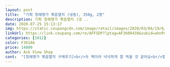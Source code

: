 ```yaml
---
layout: post 
title:  "기획 청해명가 볶음멸치 (냉동), 350g, 2봉" 
description: 기획 청해명가 볶음멸치 (냉 ..
date: 2020-07-25 15:13:17 
img: https://static.coupangcdn.com/image/retail/images/2020/03/04/19/6/3967a843-e7ca-4cef-8b00-d195380d4a80.jpg 
linkUrl: https://link.coupang.com/re/AFFSDP?lptag=AF3600438&subid=ahnPublicAsk&pageKey=1318631614&itemId=2338678242&vendorItemId=70335291403&traceid=V0-113-74904455623873d7 
categories: [1012] 
color: F361A6 
price: 14800 
author: Ask View Shop 
cont:  "[청해명가 볶음멸치 구매후기]<br/>두 팩이라 넉넉하게 잘 먹을 것 같아요<br/>멸치 가루가 많아요<br/>볶음멸치는 그나마 잘 먹는편이라 항상 떨어지지않게 구매하는데<br/>아이가 좀 더 크더니 편식이 심해져서 잘 먹는 음식이 몇 없어요ㅠ<br/>요상품이 딱 맘에 드네요<br/>이제 돌된 동생도 잘 먹어요<br/>짜지도 않고 멸치 가루도 많이 없구 좋아요<br/>쿠팡에서 여러번 볶음용 멸치 구매햇는데<br/>쿠팡은 처음시켜봅니다! 기존 먹던 어린이멸치 보다 사이즈가 더 잔잔해서<br/>한끼 먹을 만큼 멸치 물에 한번 헹구고 팬에 넣고 물기마를때까지 볶다가 올리고당 조금 넣고 볶아주면 밥이랑 잘먹습니다♡<br/>" 
---
```

